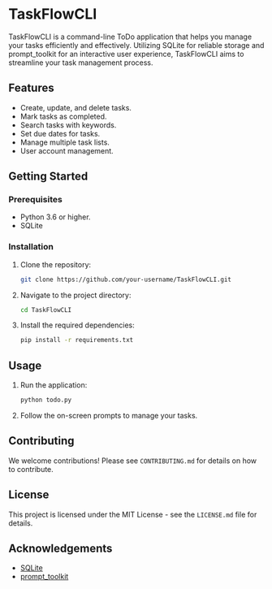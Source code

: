 # TaskFlowCLI

TaskFlowCLI is a command-line ToDo application that helps you manage your tasks efficiently and effectively. Utilizing SQLite for reliable storage and prompt_toolkit for an interactive user experience, TaskFlowCLI aims to streamline your task management process.

## Features

- Create, update, and delete tasks.
- Mark tasks as completed.
- Search tasks with keywords.
- Set due dates for tasks.
- Manage multiple task lists.
- User account management.

## Getting Started

### Prerequisites

- Python 3.6 or higher.
- SQLite

### Installation

1. Clone the repository:
   ```bash
   git clone https://github.com/your-username/TaskFlowCLI.git
   ```

2. Navigate to the project directory:
   ```bash
   cd TaskFlowCLI
   ```

3. Install the required dependencies:
   ```bash
   pip install -r requirements.txt
   ```

## Usage

1. Run the application:
   ```bash
   python todo.py
   ```

2. Follow the on-screen prompts to manage your tasks.

## Contributing

We welcome contributions! Please see `CONTRIBUTING.md` for details on how to contribute.

## License

This project is licensed under the MIT License - see the `LICENSE.md` file for details.

## Acknowledgements

- [SQLite](https://www.sqlite.org/index.html)
- [prompt_toolkit](https://python-prompt-toolkit.readthedocs.io/en/master/)
